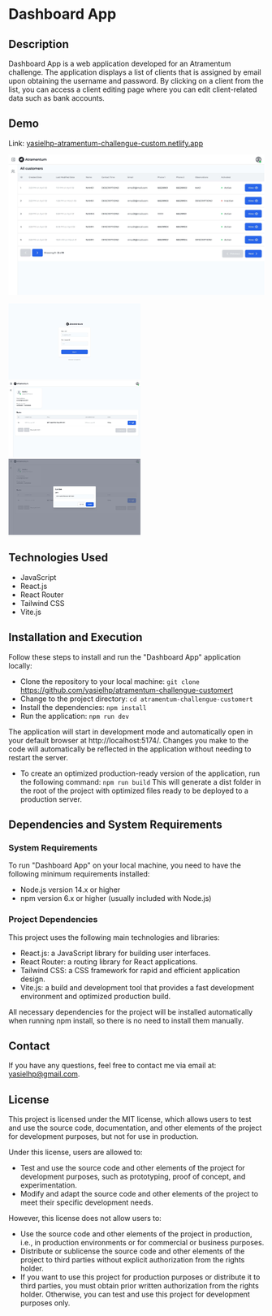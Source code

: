 # Dashboard App

## Description
Dashboard App is a web application developed for an Atramentum challenge. The application displays a list of clients that is assigned by email upon obtaining the username and password. By clicking on a client from the list, you can access a client editing page where you can edit client-related data such as bank accounts.


## Demo
Link: [yasielhp-atramentum-challengue-custom.netlify.app](https://yasielhp-atramentum-challengue-custom.netlify.app/)

![Example -1](/public/README/example-2.jpg)
<div>
<img src="/public/README/example-1.jpg" alt="Texto alternativo" width="260" height="150">

<img src="/public/README/example-3.jpg" alt="Texto alternativo" width="260" height="150">
<img src="/public/README/example-4.jpg" alt="Texto alternativo" width="260" height="150">
</div>

## Technologies Used
- JavaScript
- React.js
- React Router
- Tailwind CSS
- Vite.js
## Installation and Execution
Follow these steps to install and run the "Dashboard App" application locally:

- Clone the repository to your local machine:
`git clone` https://github.com/yasielhp/atramentum-challengue-customert
- Change to the project directory:
`cd atramentum-challengue-customert`
- Install the dependencies:
`npm install`
- Run the application:
`npm run dev`

The application will start in development mode and automatically open in your default browser at http://localhost:5174/. Changes you make to the code will automatically be reflected in the application without needing to restart the server.

- To create an optimized production-ready version of the application, run the following command:
`npm run build`
This will generate a dist folder in the root of the project with optimized files ready to be deployed to a production server.

## Dependencies and System Requirements
### System Requirements
To run "Dashboard App" on your local machine, you need to have the following minimum requirements installed:

- Node.js version 14.x or higher
- npm version 6.x or higher (usually included with Node.js)
### Project Dependencies
This project uses the following main technologies and libraries:

- React.js: a JavaScript library for building user interfaces.
- React Router: a routing library for React applications.
- Tailwind CSS: a CSS framework for rapid and efficient application design.
- Vite.js: a build and development tool that provides a fast development environment and optimized production build.

All necessary dependencies for the project will be installed automatically when running npm install, so there is no need to install them manually.

## Contact
If you have any questions, feel free to contact me via email at: yasielhp@gmail.com.

## License
This project is licensed under the MIT license, which allows users to test and use the source code, documentation, and other elements of the project for development purposes, but not for use in production.

Under this license, users are allowed to:

- Test and use the source code and other elements of the project for development purposes, such as prototyping, proof of concept, and experimentation.
- Modify and adapt the source code and other elements of the project to meet their specific development needs.
  
However, this license does not allow users to:
- Use the source code and other elements of the project in production, i.e., in production environments or for commercial or business purposes.
- Distribute or sublicense the source code and other elements of the project to third parties without explicit authorization from the rights holder.
- If you want to use this project for production purposes or distribute it to third parties, you must obtain prior written authorization from the rights holder. Otherwise, you can test and use this project for development purposes only.